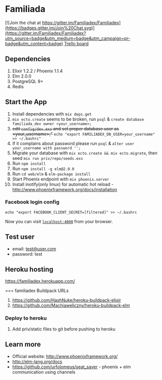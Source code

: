 # Familiada

[![Join the chat at https://gitter.im/Familiadex/Familiadex](https://badges.gitter.im/Join%20Chat.svg)](https://gitter.im/Familiadex/Familiadex?utm_source=badge&utm_medium=badge&utm_campaign=pr-badge&utm_content=badge)
[Trello board](https://trello.com/b/4t4cuGYZ/workflow)

## Dependencies
  1. Elixir 1.2.2 / Phoenix 1.1.4
  2. Elm 2.0.0
  3. PostgreSQL 9+
  4. Redis

## Start the App
  1. Install dependencies with `mix deps.get`
  2. `mix ecto.create` seems to be broken, run `psql` & `create database familiada_dev owner <your_username>;`
  3. ~~edit `config/dev.exs` and set proper database user as <your_username>;"~~ `echo "export FAMILIADEX_DB_USER=your_username" >> ~/.bashrc"`
  4. If it complains about password please run `psql` & `alter user your_username with password '';`
  5. Migrate your database with `mix ecto.create && mix ecto.migrate`, then seed `mix run priv/repo/seeds.exs`
  6. Run `npm install`
  7. Run `npm install -g elm@2.0.0`
  8. Run `cd web/elm` & `elm-package install`
  9. Start Phoenix endpoint with `mix phoenix.server`
  10. Install inotify(only linux) for automatic hot reload - http://www.phoenixframework.org/docs/installation

### Facebook login config
  `echo "export FACEBOOK_CLIENT_SECRET=[filtered]" >> ~/.bashrc`

Now you can visit [`localhost:4000`](http://localhost:4000) from your browser.

## Test user
  * email: test@user.com
  * password: test


## Heroku hosting
https://familiadex.herokuapp.com/

=== familiadex Buildpack URLs
  1. https://github.com/HashNuke/heroku-buildpack-elixir
  2. https://github.com/Machiaweliczny/heroku-buildpack-elm

### Deploy to heroku
  1. Add priv/static files to git before pushing to heroku

## Learn more

  * Official website: http://www.phoenixframework.org/
  * http://elm-lang.org/docs
  * https://github.com/urfolomeus/seat_saver - phoenix + elm communication using channels
